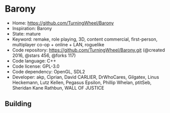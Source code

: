 # Barony

- Home: https://github.com/TurningWheel/Barony
- Inspiration: Barony
- State: mature
- Keyword: remake, role playing, 3D, content commercial, first-person, multiplayer co-op + online + LAN, roguelike
- Code repository: https://github.com/TurningWheel/Barony.git (@created 2016, @stars 456, @forks 117)
- Code language: C++
- Code license: GPL-3.0
- Code dependency: OpenGL, SDL2
- Developer: akp, Ciprian, David CARLIER, DrWhoCares, Gilgatex, Linus Heckemann, Lutz Kellen, Pegasus Epsilon, Phillip Whelan, ptitSeb, Sheridan Kane Rathbun, WALL OF JUSTICE

## Building
